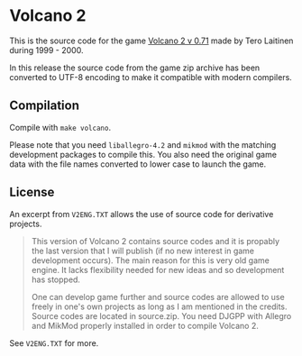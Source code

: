 # Volcano 2
This is the source code for the game [Volcano 2 v 0.71](http://www.suomipelit.fi/pelit/20/Volcano+2) made by Tero Laitinen during 1999 - 2000.

In this release the source code from the game zip archive has been converted to UTF-8 encoding to make it compatible with modern compilers.

## Compilation
Compile with `make volcano`. 

Please note that you need `liballegro-4.2` and `mikmod` with the matching development packages to compile this. You also need the original game data with the file names converted to lower case to launch the game.

## License

An excerpt from `V2ENG.TXT` allows the use of source code for derivative projects.

>This version of Volcano 2 contains source codes and it is propably the last
>version that I will publish (if no new interest in game development occurs).
>The main reason for this is very old game engine. It lacks flexibility
>needed for new ideas and so development has stopped.
>
>One can develop game further and source codes are allowed to use freely
>in one's own projects as long as I am mentioned in the credits.
>Source codes are located in source.zip. You need DJGPP with Allegro and
>MikMod properly installed in order to compile Volcano 2.

See `V2ENG.TXT` for more.
